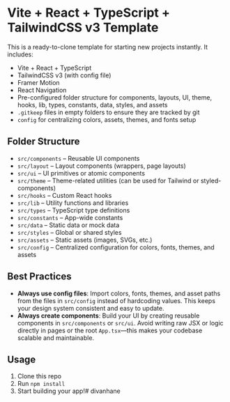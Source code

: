 # Vite + React + TypeScript + TailwindCSS v3 Template

This is a ready-to-clone template for starting new projects instantly. It includes:
- Vite + React + TypeScript
- TailwindCSS v3 (with config file)
- Framer Motion
- React Navigation
- Pre-configured folder structure for components, layouts, UI, theme, hooks, lib, types, constants, data, styles, and assets
- `.gitkeep` files in empty folders to ensure they are tracked by git
- `config` for centralizing colors, assets, themes, and fonts setup

## Folder Structure

- `src/components` – Reusable UI components
- `src/layout` – Layout components (wrappers, page layouts)
- `src/ui` – UI primitives or atomic components
- `src/theme` – Theme-related utilities (can be used for Tailwind or styled-components)
- `src/hooks` – Custom React hooks
- `src/lib` – Utility functions and libraries
- `src/types` – TypeScript type definitions
- `src/constants` – App-wide constants
- `src/data` – Static data or mock data
- `src/styles` – Global or shared styles
- `src/assets` – Static assets (images, SVGs, etc.)
- `src/config` – Centralized configuration for colors, fonts, themes, and assets

## Best Practices

- **Always use config files**: Import colors, fonts, themes, and asset paths from the files in `src/config` instead of hardcoding values. This keeps your design system consistent and easy to update.
- **Always create components**: Build your UI by creating reusable components in `src/components` or `src/ui`. Avoid writing raw JSX or logic directly in pages or the root `App.tsx`—this makes your codebase scalable and maintainable.

## Usage
1. Clone this repo
2. Run `npm install`
3. Start building your app!#   d i v a n h a n e  
 